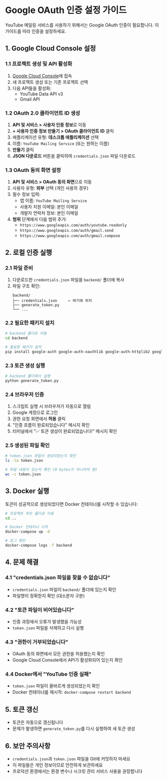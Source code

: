 # Google OAuth 인증 설정 가이드

YouTube 메일링 서비스를 사용하기 위해서는 Google OAuth 인증이 필요합니다. 이 가이드를 따라 인증을 설정하세요.

## 1. Google Cloud Console 설정

### 1.1 프로젝트 생성 및 API 활성화

1. [Google Cloud Console](https://console.cloud.google.com/)에 접속
2. 새 프로젝트 생성 또는 기존 프로젝트 선택
3. 다음 API들을 활성화:
   - YouTube Data API v3
   - Gmail API

### 1.2 OAuth 2.0 클라이언트 ID 생성

1. **API 및 서비스 > 사용자 인증 정보**로 이동
2. **+ 사용자 인증 정보 만들기 > OAuth 클라이언트 ID** 클릭
3. 애플리케이션 유형: **데스크톱 애플리케이션** 선택
4. 이름: `YouTube Mailing Service` (또는 원하는 이름)
5. **만들기** 클릭
6. **JSON 다운로드** 버튼을 클릭하여 `credentials.json` 파일 다운로드

### 1.3 OAuth 동의 화면 설정

1. **API 및 서비스 > OAuth 동의 화면**으로 이동
2. 사용자 유형: **외부** 선택 (개인 사용의 경우)
3. 필수 정보 입력:
   - 앱 이름: `YouTube Mailing Service`
   - 사용자 지원 이메일: 본인 이메일
   - 개발자 연락처 정보: 본인 이메일
4. **범위** 단계에서 다음 범위 추가:
   - `https://www.googleapis.com/auth/youtube.readonly`
   - `https://www.googleapis.com/auth/gmail.send`
   - `https://www.googleapis.com/auth/gmail.compose`

## 2. 로컬 인증 실행

### 2.1 파일 준비

1. 다운로드한 `credentials.json` 파일을 `backend/` 폴더에 복사
2. 파일 구조 확인:
   ```
   backend/
   ├── credentials.json     ← 여기에 위치
   ├── generate_token.py
   └── ...
   ```

### 2.2 필요한 패키지 설치

```bash
# backend 폴더로 이동
cd backend

# 필요한 패키지 설치
pip install google-auth google-auth-oauthlib google-auth-httplib2 google-api-python-client
```

### 2.3 토큰 생성 실행

```bash
# backend 폴더에서 실행
python generate_token.py
```

### 2.4 브라우저 인증

1. 스크립트 실행 시 브라우저가 자동으로 열림
2. Google 계정으로 로그인
3. 권한 요청 화면에서 **허용** 클릭
4. "인증 흐름이 완료되었습니다" 메시지 확인
5. 터미널에서 "✅ 토큰 생성이 완료되었습니다!" 메시지 확인

### 2.5 생성된 파일 확인

```bash
# token.json 파일이 생성되었는지 확인
ls -la token.json

# 파일 내용이 있는지 확인 (0 bytes가 아니어야 함)
wc -c token.json
```

## 3. Docker 실행

토큰이 성공적으로 생성되었다면 Docker 컨테이너를 시작할 수 있습니다:

```bash
# 프로젝트 루트 폴더로 이동
cd ..

# Docker 컨테이너 시작
docker-compose up -d

# 로그 확인
docker-compose logs -f backend
```

## 4. 문제 해결

### 4.1 "credentials.json 파일을 찾을 수 없습니다"

- `credentials.json` 파일이 `backend/` 폴더에 있는지 확인
- 파일명이 정확한지 확인 (대소문자 구분)

### 4.2 "토큰 파일이 비어있습니다"

- 인증 과정에서 오류가 발생했을 가능성
- `token.json` 파일을 삭제하고 다시 실행

### 4.3 "권한이 거부되었습니다"

- OAuth 동의 화면에서 모든 권한을 허용했는지 확인
- Google Cloud Console에서 API가 활성화되어 있는지 확인

### 4.4 Docker에서 "YouTube 인증 실패"

- `token.json` 파일이 올바르게 생성되었는지 확인
- Docker 컨테이너를 재시작: `docker-compose restart backend`

## 5. 토큰 갱신

- 토큰은 자동으로 갱신됩니다
- 문제가 발생하면 `generate_token.py`를 다시 실행하여 새 토큰 생성

## 6. 보안 주의사항

- `credentials.json`과 `token.json` 파일을 Git에 커밋하지 마세요
- 이 파일들은 개인 정보이므로 안전하게 보관하세요
- 프로덕션 환경에서는 환경 변수나 시크릿 관리 서비스 사용을 권장합니다
